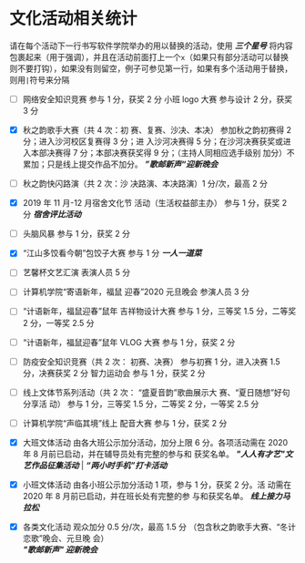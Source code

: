 # 文化活动相关统计

请在每个活动下一行书写软件学院举办的用以替换的活动，使用 **_三个星号_** 将内容包裹起来（用于强调），并且在活动前面打上一个`x`（如果只有部分活动可以替换则不要打钩），如果没有则留空，例子可参见第一行，如果有多个活动用于替换，则用`|`符号来分隔

- [ ] 网络安全知识竞赛 参与 1 分，获奖 2 分 小班 logo 大赛 参与设计 2 分，获奖 3 分

- [x] 秋之韵歌手大赛（共 4 次：初 赛、复赛、沙决、本决） 参加秋之韵初赛得 2 分；进入沙河校区复赛得 3 分；进 入沙河决赛得 5 分；在沙河决赛获奖或进入本部决赛得 7 分；本部决赛获奖得 9 分；（主持人同相应选手级别 加分）不累加；只是线上提交作品不加分。
  ***”歌邮新声“迎新晚会***

- [ ] 秋之韵快闪路演（共 2 次：沙 决路演、本决路演）1 分/次，最高 2 分

- [x]  2019 年 11 月-12 月宿舍文化节 活动（生活权益部主办） 参与 1 分，获奖 2 分
  **_宿舍评比活动_**

- [ ] 头脑风暴 参与 1 分，获奖 2 分

- [x] “江山多饺看今朝”包饺子大赛 参与 1 分 
  ***一人一道菜***

- [ ] 艺馨杯文艺汇演 表演人员 5 分 

- [ ] 计算机学院“寄语新年，福鼠 迎春”2020 元旦晚会 参演人员 3 分 

- [ ] “计语新年，福鼠迎春”鼠年 吉祥物设计大赛 参与 1 分，三等奖 1.5 分，二等奖 2 分，一等奖 2.5 分 

- [ ] “计语新年，福鼠迎春”鼠年 VLOG 大赛 参与 1 分，获奖 2 分 

- [ ] 防疫安全知识竞赛（共 2 次： 初赛、决赛） 参与初赛 1 分，进入决赛 1.5 分，决赛获奖 2 分 智力运动会 参与 1 分，获奖 2 分 

- [ ] 线上文体节系列活动（共 2 次： “盛夏音韵”歌曲展示大 赛、“夏日随想”好句分享活 动） 参与 1 分，三等奖 1.5 分，二等奖 2 分，一等奖 2.5 分 

- [ ] 计算机学院“声临其境”线上 配音大赛 参与 1 分，获奖 2 分 

- [x] 大班文体活动 由各大班公示加分活动，加分上限 6 分。各项活动需在 2020 年 8 月前已启动，并在辅导员处有完整的参与和 获奖名单。
  **_"人人有才艺"文艺作品征集活动_** | **_“两小时手机”打卡活动_** 

- [x] 小班文体活动 由各小班公示加分活动 1 项，参与 1 分，获奖 2 分。活 动需在 2020 年 8 月前已启动，并在班长处有完整的参 与和获奖名单。
  **_线上接力马拉松_**  

- [x] 各类文化活动 观众加分 0.5 分/次，最高 1.5 分 （包含秋之韵歌手大赛、“冬计恋歌”晚会、元旦晚 会）  
  **_"歌邮新声" 迎新晚会_**
